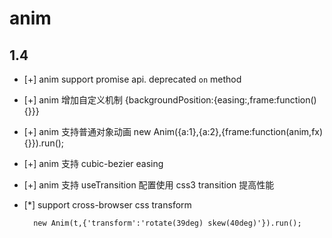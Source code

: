 # anim

## 1.4

 - [+] anim support promise api. deprecated ``on`` method
 - [+] anim 增加自定义机制 {backgroundPosition:{easing:,frame:function(){}}}
 - [+] anim 支持普通对象动画 new Anim({a:1},{a:2},{frame:function(anim,fx){}}).run();
 - [+] anim 支持 cubic-bezier easing
 - [+] anim 支持 useTransition 配置使用 css3 transition 提高性能
 - [*] support cross-browser css transform

         new Anim(t,{'transform':'rotate(39deg) skew(40deg)'}).run();
